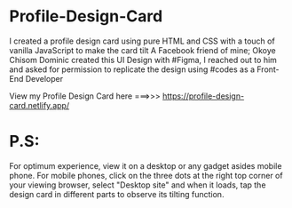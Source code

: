 # Profile-Design-Card
I created a profile design card using pure HTML and CSS with a touch of vanilla JavaScript to make the card tilt
A Facebook friend of mine; Okoye Chisom Dominic created this UI Design with #Figma, I reached out to him and asked for permission to replicate the design using #codes as a Front-End Developer

View my Profile Design Card here ===>>> https://profile-design-card.netlify.app/

# P.S: 
For optimum experience, view it on a desktop or any gadget asides mobile phone.
For mobile phones, click on the three dots at the right top corner of your viewing browser, select "Desktop site" and when it loads, tap the design card in different parts to observe its tilting function.
